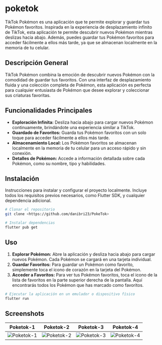 # poketok

TikTok Pokémon es una aplicación que te permite explorar y guardar tus Pokémon favoritos. Inspirada en la experiencia de desplazamiento infinito de TikTok, esta aplicación te permite descubrir nuevos Pokémon mientras deslizas hacia abajo. Además, puedes guardar tus Pokémon favoritos para acceder fácilmente a ellos más tarde, ya que se almacenan localmente en la memoria de tu celular.

## Descripción General

TikTok Pokémon combina la emoción de descubrir nuevos Pokémon con la comodidad de guardar tus favoritos. Con una interfaz de desplazamiento fluida y una colección completa de Pokémon, esta aplicación es perfecta para cualquier entusiasta de Pokémon que desee explorar y coleccionar sus criaturas favoritas.

## Funcionalidades Principales

- **Exploración Infinita:** Desliza hacia abajo para cargar nuevos Pokémon continuamente, brindándote una experiencia similar a TikTok.
- **Guardado de Favoritos:** Guarda tus Pokémon favoritos con un solo toque para acceder fácilmente a ellos más tarde.
- **Almacenamiento Local:** Los Pokémon favoritos se almacenan localmente en la memoria de tu celular para un acceso rápido y sin conexión.
- **Detalles de Pokémon:** Accede a información detallada sobre cada Pokémon, como su nombre, tipo y habilidades.

## Instalación

Instrucciones para instalar y configurar el proyecto localmente. Incluye todos los requisitos previos necesarios, como Flutter SDK, y cualquier dependencia adicional.

```bash
# Clonar el repositorio
git clone <https://github.com/danibri23/PokeTok>

# Instalar dependencias
flutter pub get
```

## Uso

1. **Explorar Pokémon:** Abre la aplicación y desliza hacia abajo para cargar nuevos Pokémon. Cada Pokémon se cargará en una tarjeta individual.
2. **Guardar Favoritos:** Para guardar un Pokémon como favorito, simplemente toca el icono de corazón en la tarjeta del Pokémon.
3. **Acceder a Favoritos:** Para ver tus Pokémon favoritos, toca el icono de la lista de favoritos en la parte superior derecha de la pantalla. Aquí encontrarás todos los Pokémon que has marcado como favoritos.

```bash
# Ejecutar la aplicación en un emulador o dispositivo físico
flutter run
```

## Screenshots

| Poketok-1 | Poketok-2 | Poketok-3 | Poketok-4 |
|------------|------------|------------|------------|
| ![Poketok-1](https://github.com/danibri23/PokeTok/assets/99504070/ad47c5d7-4f48-4e56-a56c-688d080aef6c) | ![Poketok-2](https://github.com/danibri23/PokeTok/assets/99504070/10753b68-0c8d-41fa-8d05-0d5d1d4f7791) | ![Poketok-3](https://github.com/danibri23/PokeTok/assets/99504070/d155055e-be55-4665-8e60-4ef5974804ce) | ![Poketok-4](https://github.com/danibri23/PokeTok/assets/99504070/7d716ab2-3b71-4363-a8a7-1962a89693ec) |


